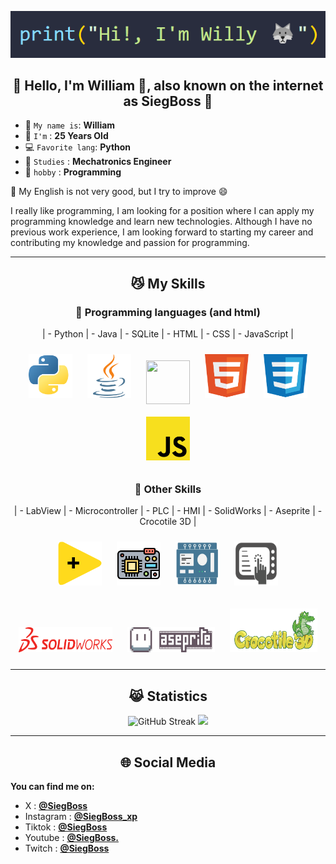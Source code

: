 <p align="center"> <img src="./Assets/Name.png"> </p>   
<h2 align="center">👋 Hello, I'm William 🫡, also known on the internet as SiegBoss 🐺</h2>

* 🫡 `My name is`: **William**
* 🐺 `I'm` : **25 Years Old**
* 💻 `Favorite lang`: **Python**
* 🤖 `Studies` : **Mechatronics Engineer**
* 🌱 `hobby` : **Programming**
  
😬 My English is not very good, but I try to improve 😄

I really like programming, I am looking for a position where I can apply my programming knowledge and learn new technologies.
Although I have no previous work experience, I am looking forward to starting my career and contributing my knowledge and passion for programming.

-----------------
<h2 align="center"> 😼 My Skills </h2>
<h3 align="center"> 🌱 Programming languages (and html) </h3>

<p align="center">
| - Python  | - Java  | - SQLite  | - HTML  | - CSS  | - JavaScript  | 
</p>
<p align="center">
<img width="70px" height="70px" style="margin: 10px" src="./Assets/Python.svg"> <img width="70px" height="70px" style="margin: 10px" src="./Assets/Java.svg"> <img width="70px" height="70px" style="margin: 10px" src="./Assets/SQLite.svg"> <img width="70px" height="70px" style="margin: 10px" src="./Assets/HTML.svg"> <img width="70px" height="70px" style="margin: 10px" src="./Assets/CSS.svg"> <img width="70px" height="70px" style="margin: 10px" src="./Assets/JavaScript.svg">
</p> 

<h3 align="center"> 🤔 Other Skills </h3>

<p align="center">
| - LabView  | - Microcontroller  | - PLC  | - HMI  | - SolidWorks  | - Aseprite | - Crocotile 3D  |
</p> 
<p align="center" >
<img width="70px" height="70px" style="margin: 10px" src="./Assets/LabView.svg"> <img width="70px" height="70px" style="margin: 10px" src="./Assets/microcontrolador.png"> <img width="70px" height="70px" style="margin: 10px" src="./Assets/PLC.png"> <img width="70px" height="70px" style="margin: 10px" src="./Assets/HMI.jpg"> 
</p> 
<p align="center" >
<img width="150px" height="40px" style="margin: 10px" src="./Assets/SolidWorks.png"> 
<img width="140px" height="40px" style="margin: 10px" src="./Assets/Aseprite.png"> <img width="140px" height="70px" style="margin: 10px" src="./Assets/Crocotile 3D.png">
</p> 

-------------------

<h2 align="center"> 😹 Statistics </h2>

<p align="center">
<img src="https://github-readme-streak-stats.herokuapp.com?user=SiegBoss&theme=tokyonight-duo&border_radius=20&date_format=j%20M%5B%20Y%5D&card_width=600" alt="GitHub Streak" />
<img src="https://github-readme-stats.vercel.app/api/top-langs/?username=SiegBoss&layout=compact&theme=transparent&border_radius=20" />
</p> 

-------------------
<h2 align="center"> 🌐 Social Media </h2>

**You can find me on:**

- X         : [**@SiegBoss**](https://twitter.com/SiegBoss)
- Instagram : [**@SiegBoss_xp**](https://www.instagram.com/siegboss_xp/)
- Tiktok    : [**@SiegBoss**](https://www.tiktok.com/@siegboss)
- Youtube   : [**@SiegBoss.**](https://www.youtube.com/channel/UCSW3q-yaw-yatKWJ1138Pkw)
- Twitch    : [**@SiegBoss**](https://www.twitch.tv/Siegboss)

